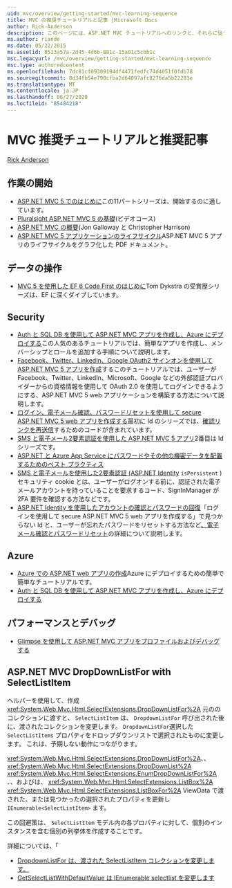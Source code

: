 ```yaml
---
uid: mvc/overview/getting-started/mvc-learning-sequence
title: MVC の推奨チュートリアルと記事 |Microsoft Docs
author: Rick-Anderson
description: このページには、ASP.NET MVC チュートリアルへのリンクと、それらに従うための推奨される手順が含まれています。
ms.author: riande
ms.date: 05/22/2015
ms.assetid: 8513a57a-2d45-4d6b-881c-15a01c5cbb1c
msc.legacyurl: /mvc/overview/getting-started/mvc-learning-sequence
msc.type: authoredcontent
ms.openlocfilehash: 7dc81cf09309194df4471fedfc74d4051f0fdb78
ms.sourcegitcommit: 8d34fb54e790cfba2d64097afc8276da5b22283e
ms.translationtype: MT
ms.contentlocale: ja-JP
ms.lasthandoff: 06/27/2020
ms.locfileid: "85484218"
---
```

# <a name="mvc-recommended-tutorials-and-articles"></a>MVC 推奨チュートリアルと推奨記事

[Rick Anderson](https://twitter.com/RickAndMSFT)

<a id="pwd"></a>
## <a name="getting-started"></a>作業の開始

- [ASP.NET MVC 5 でのはじめに](introduction/getting-started.md)この11パートシリーズは、開始するのに適しています。
- [Pluralsight ASP.NET MVC 5 の基礎](https://pluralsight.com/training/Player?author=scott-allen&amp;name=aspdotnet-mvc5-fundamentals-m1-introduction&amp;mode=live&amp;clip=0&amp;course=aspdotnet-mvc5-fundamentals)(ビデオコース)
- [ASP.NET MVC の概要](https://channel9.msdn.com/Series/Introduction-to-ASP-NET-MVC)(Jon Galloway と Christopher Harrison)
- [ASP.NET MVC 5 アプリケーションのライフサイクル](lifecycle-of-an-aspnet-mvc-5-application.md)ASP.NET MVC 5 アプリのライフサイクルをグラフ化した PDF ドキュメント。

<a id="con"></a>
## <a name="working-with-data"></a>データの操作

- [MVC 5 を使用した EF 6 Code First のはじめに](getting-started-with-ef-using-mvc/creating-an-entity-framework-data-model-for-an-asp-net-mvc-application.md)Tom Dykstra の受賞歴シリーズは、EF に深くダイブしています。

<a id="wj"></a>
## <a name="security"></a>Security

- [Auth と SQL DB を使用して ASP.NET MVC アプリを作成し、Azure にデプロイする](https://azure.microsoft.com/documentation/articles/web-sites-dotnet-deploy-aspnet-mvc-app-membership-oauth-sql-database/)この人気のあるチュートリアルでは、簡単なアプリを作成し、メンバーシップとロールを追加する手順について説明します。
- [Facebook、Twitter、LinkedIn、Google OAuth2 サインオンを使用して ASP.NET MVC 5 アプリを作成](../security/create-an-aspnet-mvc-5-app-with-facebook-and-google-oauth2-and-openid-sign-on.md)するこのチュートリアルでは、ユーザーが Facebook、Twitter、LinkedIn、Microsoft、Google などの外部認証プロバイダーからの資格情報を使用して OAuth 2.0 を使用してログインできるようにする、ASP.NET MVC 5 web アプリケーションを構築する方法について説明します。
- [ログイン、電子メール確認、パスワードリセットを使用して secure ASP.NET MVC 5 web アプリを作成する](../security/create-an-aspnet-mvc-5-web-app-with-email-confirmation-and-password-reset.md)最初に Id のシリーズでは、[確認リンクを再送信](../security/create-an-aspnet-mvc-5-web-app-with-email-confirmation-and-password-reset.md#rsend)するためのコードが含まれています。
- [SMS と電子メール2要素認証を使用した ASP.NET MVC 5 アプリ](../security/aspnet-mvc-5-app-with-sms-and-email-two-factor-authentication.md)2番目は Id シリーズです。
- [ASP.NET と Azure App Service にパスワードやその他の機密データを配置するためのベスト プラクティス](../../../identity/overview/features-api/best-practices-for-deploying-passwords-and-other-sensitive-data-to-aspnet-and-azure.md)
- [SMS と電子メールを使用した2要素認証 (ASP.NET Identity](../../../identity/overview/features-api/two-factor-authentication-using-sms-and-email-with-aspnet-identity.md) `isPersistent` )セキュリティ cookie とは、ユーザーがログオンする前に、認証された電子メールアカウントを持っていることを要求するコード、SignInManager が2FA 要件を確認する方法などです。
- [ASP.NET Identity を使用したアカウントの確認とパスワードの回復](../../../identity/overview/features-api/account-confirmation-and-password-recovery-with-aspnet-identity.md)「ログインを使用して secure ASP.NET MVC 5 web アプリを作成する」で見つからない Id と、ユーザーが忘れたパスワードをリセットする方法など[、電子メール確認とパスワードリセット](../security/create-an-aspnet-mvc-5-web-app-with-email-confirmation-and-password-reset.md)の詳細について説明します。

<a id="da"></a>
## <a name="azure"></a>Azure

- [Azure での ASP.NET web アプリの作成](https://azure.microsoft.com/documentation/articles/web-sites-dotnet-get-started/)Azure にデプロイするための簡単で簡単なチュートリアルです。
- [Auth と SQL DB を使用して ASP.NET MVC アプリを作成し、Azure にデプロイする](https://azure.microsoft.com/documentation/articles/web-sites-dotnet-deploy-aspnet-mvc-app-membership-oauth-sql-database/)

<a id="perf"></a>
## <a name="performance-and-debugging"></a>パフォーマンスとデバッグ

- [Glimpse を使用して ASP.NET MVC アプリをプロファイルおよびデバッグする](../performance/profile-and-debug-your-aspnet-mvc-app-with-glimpse.md)

## <a name="aspnet-mvc-dropdownlistfor-with-selectlistitem"></a>ASP.NET MVC DropDownListFor with SelectListItem

ヘルパーを使用して、作成 <xref:System.Web.Mvc.Html.SelectExtensions.DropDownListFor%2A> 元ののコレクションに渡すと、 `SelectListItem` は、 `DropdownListFor` 呼び出された後に、渡されたコレクションを変更します。 `DropdownListFor`選択した `SelectListItems` プロパティをドロップダウンリストで選択されたものに変更します。 これは、予期しない動作につながります。

<xref:System.Web.Mvc.Html.SelectExtensions.DropDownListFor%2A>、、 <xref:System.Web.Mvc.Html.SelectExtensions.DropDownList%2A> <xref:System.Web.Mvc.Html.SelectExtensions.EnumDropDownListFor%2A> 、、およびは、 <xref:System.Web.Mvc.Html.SelectExtensions.ListBox%2A> <xref:System.Web.Mvc.Html.SelectExtensions.ListBoxFor%2A> ViewData で渡された、または見つかったの選択されたプロパティを更新し `IEnumerable<SelectListItem>` ます。

この回避策は、 `SelectListItem` モデル内の各プロパティに対して、個別のインスタンスを含む個別の列挙体を作成することです。

詳細については、「

* [DropdownListFor は、渡された SelectListItem コレクションを変更します。](http://web.archive.org/web/20140902031437/http://aspnetwebstack.codeplex.com/workitem/1913)
* [GetSelectListWithDefaultValue は IEnumerable selectlist を変更します <SelectListItem>](https://github.com/aspnet/AspNetWebStack/issues/271)